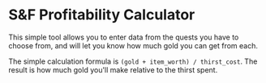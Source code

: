 # S&F Profitability Calculator

This simple tool allows you to enter data from the quests you have to choose from, and will let you know how much gold you can get from each.

The simple calculation formula is `(gold + item_worth) / thirst_cost`. The result is how much gold you'll make relative to the thirst spent.